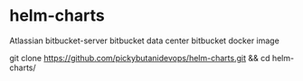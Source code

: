 # helm-charts
Atlassian
bitbucket-server
bitbucket data center
bitbucket docker image

git clone https://github.com/pickybutanidevops/helm-charts.git && cd helm-charts/
